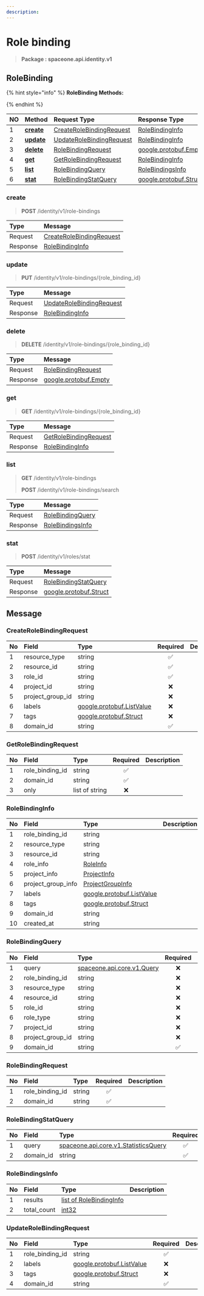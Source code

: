```yaml
---
description:  
---
```

# Role binding

>  **Package : spaceone.api.identity.v1**

## RoleBinding

{% hint style="info" %}
**RoleBinding Methods:**

{%  endhint %}


| NO |  Method | Request Type | Response Type | Description |
| :--- | :--- | :--- | :--- | :--- |
| 1 | [**create**](role-binding.md#create)|   [CreateRoleBindingRequest](role-binding.md#createrolebindingrequest) |   [RoleBindingInfo](role-binding.md#rolebindinginfo) |  |
| 2 | [**update**](role-binding.md#update)|   [UpdateRoleBindingRequest](role-binding.md#updaterolebindingrequest) |   [RoleBindingInfo](role-binding.md#rolebindinginfo) |  |
| 3 | [**delete**](role-binding.md#delete)|   [RoleBindingRequest](role-binding.md#rolebindingrequest) |  [google.protobuf.Empty](https://github.com/protocolbuffers/protobuf/blob/master/src/google/protobuf/empty.proto)|  |
| 4 | [**get**](role-binding.md#get)|   [GetRoleBindingRequest](role-binding.md#getrolebindingrequest) |   [RoleBindingInfo](role-binding.md#rolebindinginfo) |  |
| 5 | [**list**](role-binding.md#list)|   [RoleBindingQuery](role-binding.md#rolebindingquery) |   [RoleBindingsInfo](role-binding.md#rolebindingsinfo) |  |
| 6 | [**stat**](role-binding.md#stat)|   [RoleBindingStatQuery](role-binding.md#rolebindingstatquery) |  [google.protobuf.Struct](https://github.com/protocolbuffers/protobuf/blob/master/src/google/protobuf/struct.proto)|  | 
 

 
### create
> **POST** /identity/v1/role-bindings
>


| Type | Message |
| :--- | :--- |
| Request | [CreateRoleBindingRequest](role-binding.md#createrolebindingrequest) |
| Response |  [RoleBindingInfo](role-binding.md#rolebindinginfo)  |
 
 

 
### update
> **PUT** /identity/v1/role-bindings/{role_binding_id}
>


| Type | Message |
| :--- | :--- |
| Request | [UpdateRoleBindingRequest](role-binding.md#updaterolebindingrequest) |
| Response |  [RoleBindingInfo](role-binding.md#rolebindinginfo)  |
 
 

 
### delete
> **DELETE** /identity/v1/role-bindings/{role_binding_id}
>


| Type | Message |
| :--- | :--- |
| Request | [RoleBindingRequest](role-binding.md#rolebindingrequest) |
| Response | [google.protobuf.Empty](https://github.com/protocolbuffers/protobuf/blob/master/src/google/protobuf/empty.proto) |
 
 

 
### get
> **GET** /identity/v1/role-bindings/{role_binding_id}
>


| Type | Message |
| :--- | :--- |
| Request | [GetRoleBindingRequest](role-binding.md#getrolebindingrequest) |
| Response |  [RoleBindingInfo](role-binding.md#rolebindinginfo)  |
 
 

 
### list
> **GET** /identity/v1/role-bindings
>
> **POST** /identity/v1/role-bindings/search



| Type | Message |
| :--- | :--- |
| Request | [RoleBindingQuery](role-binding.md#rolebindingquery) |
| Response |  [RoleBindingsInfo](role-binding.md#rolebindingsinfo)  |
 
 

 
### stat
> **POST** /identity/v1/roles/stat
>


| Type | Message |
| :--- | :--- |
| Request | [RoleBindingStatQuery](role-binding.md#rolebindingstatquery) |
| Response | [google.protobuf.Struct](https://github.com/protocolbuffers/protobuf/blob/master/src/google/protobuf/struct.proto) |


## 

## Message

### CreateRoleBindingRequest
| No | Field | Type | Required | Description |
| :--- | :--- | :--- | :---: | :--- |
| 1 | resource_type |string|✅| |
| 2 | resource_id |string|✅| |
| 3 | role_id |string|✅| |
| 4 | project_id |string|❌| |
| 5 | project_group_id |string|❌| |
| 6 | labels |[google.protobuf.ListValue](https://developers.google.com/protocol-buffers/docs/reference/overview)|❌| |
| 7 | tags |[google.protobuf.Struct](https://github.com/protocolbuffers/protobuf/blob/master/src/google/protobuf/struct.proto)|❌| |
| 8 | domain_id |string|✅| |

### GetRoleBindingRequest
| No | Field | Type | Required | Description |
| :--- | :--- | :--- | :---: | :--- |
| 1 | role_binding_id |string|✅| |
| 2 | domain_id |string|✅| |
| 3 | only |list of string|❌| |

### RoleBindingInfo
| No | Field | Type |  Description |
| :--- | :--- | :--- | :--- |
| 1 | role_binding_id |string | |
| 2 | resource_type |string | |
| 3 | resource_id |string | |
| 4 | role_info |[RoleInfo](role-binding.md#roleinfo) | |
| 5 | project_info |[ProjectInfo](role-binding.md#projectinfo) | |
| 6 | project_group_info |[ProjectGroupInfo](role-binding.md#projectgroupinfo) | |
| 7 | labels |[google.protobuf.ListValue](https://developers.google.com/protocol-buffers/docs/reference/overview) | |
| 8 | tags |[google.protobuf.Struct](https://github.com/protocolbuffers/protobuf/blob/master/src/google/protobuf/struct.proto) | |
| 9 | domain_id |string | |
| 10 | created_at |string | |

### RoleBindingQuery
| No | Field | Type | Required | Description |
| :--- | :--- | :--- | :---: | :--- |
| 1 | query |[spaceone.api.core.v1.Query](https://spaceone-dev.gitbook.io/api-reference/common-v1/search-query)|❌| |
| 2 | role_binding_id |string|❌| |
| 3 | resource_type |string|❌| |
| 4 | resource_id |string|❌| |
| 5 | role_id |string|❌| |
| 6 | role_type |string|❌| |
| 7 | project_id |string|❌| |
| 8 | project_group_id |string|❌| |
| 9 | domain_id |string|✅| |

### RoleBindingRequest
| No | Field | Type | Required | Description |
| :--- | :--- | :--- | :---: | :--- |
| 1 | role_binding_id |string|✅| |
| 2 | domain_id |string|✅| |

### RoleBindingStatQuery
| No | Field | Type | Required | Description |
| :--- | :--- | :--- | :---: | :--- |
| 1 | query |[spaceone.api.core.v1.StatisticsQuery](https://spaceone-dev.gitbook.io/api-reference/common-v1/statistics-query)|✅| |
| 2 | domain_id |string|✅| |

### RoleBindingsInfo
| No | Field | Type |  Description |
| :--- | :--- | :--- | :--- |
| 1 | results |[list of RoleBindingInfo](role-binding.md#rolebindinginfo) | |
| 2 | total_count |[int32](https://github.com/protocolbuffers/protobuf/blob/master/src/google/protobuf/type.proto) | |

### UpdateRoleBindingRequest
| No | Field | Type | Required | Description |
| :--- | :--- | :--- | :---: | :--- |
| 1 | role_binding_id |string|✅| |
| 2 | labels |[google.protobuf.ListValue](https://developers.google.com/protocol-buffers/docs/reference/overview)|❌| |
| 3 | tags |[google.protobuf.Struct](https://github.com/protocolbuffers/protobuf/blob/master/src/google/protobuf/struct.proto)|❌| |
| 4 | domain_id |string|✅| |
